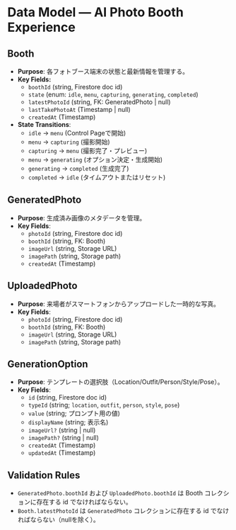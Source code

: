 # Data Model — AI Photo Booth Experience

## Booth
- **Purpose**: 各フォトブース端末の状態と最新情報を管理する。
- **Key Fields:**
  - `boothId` (string, Firestore doc id)
  - `state` (enum: `idle`, `menu`, `capturing`, `generating`, `completed`)
  - `latestPhotoId` (string, FK: GeneratedPhoto | null)
  - `lastTakePhotoAt` (Timestamp | null)
  - `createdAt` (Timestamp)
- **State Transitions**:
  - `idle` → `menu` (Control Pageで開始)
  - `menu` → `capturing` (撮影開始)
  - `capturing` → `menu` (撮影完了・プレビュー)
  - `menu` → `generating` (オプション決定・生成開始)
  - `generating` → `completed` (生成完了)
  - `completed` → `idle` (タイムアウトまたはリセット)

## GeneratedPhoto
- **Purpose**: 生成済み画像のメタデータを管理。
- **Key Fields**:
  - `photoId` (string, Firestore doc id)
  - `boothId` (string, FK: Booth)
  - `imageUrl` (string, Storage URL)
  - `imagePath` (string, Storage path)
  - `createdAt` (Timestamp)

## UploadedPhoto
- **Purpose**: 来場者がスマートフォンからアップロードした一時的な写真。
- **Key Fields**:
  - `photoId` (string, Firestore doc id)
  - `boothId` (string, FK: Booth)
  - `imageUrl` (string, Storage URL)
  - `imagePath` (string, Storage path)

## GenerationOption
- **Purpose**: テンプレートの選択肢（Location/Outfit/Person/Style/Pose）。
- **Key Fields**:
  - `id` (string, Firestore doc id)
  - `typeId` (string; `location`, `outfit`, `person`, `style`, `pose`)
  - `value` (string; プロンプト用の値)
  - `displayName` (string; 表示名)
  - `imageUrl?` (string | null)
  - `imagePath?` (string | null)
  - `createdAt` (Timestamp)
  - `updatedAt` (Timestamp)

## Validation Rules
- `GeneratedPhoto.boothId` および `UploadedPhoto.boothId` は Booth コレクションに存在する id でなければならない。
- `Booth.latestPhotoId` は `GeneratedPhoto` コレクションに存在する id でなければならない（nullを除く）。
